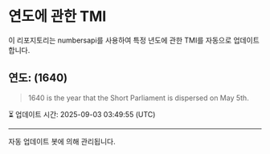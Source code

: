 
# 연도에 관한 TMI

이 리포지토리는 numbersapi를 사용하여 특정 년도에 관한 TMI를 자동으로 업데이트합니다.

## 연도: (1640)
> 1640 is the year that the Short Parliament is dispersed on May 5th.

⏳ 업데이트 시간: 2025-09-03 03:49:55 (UTC)

---
자동 업데이트 봇에 의해 관리됩니다.
